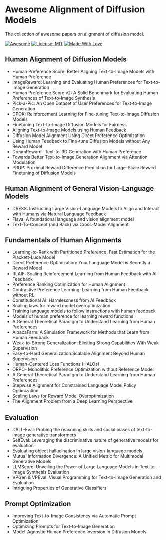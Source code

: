 # Awesome Alignment of Diffusion Models

The collection of awesome papers on alignment of diffusion model.

[![Awesome](https://cdn.rawgit.com/sindresorhus/awesome/d7305f38d29fed78fa85652e3a63e154dd8e8829/media/badge.svg)](https://github.com/zeke-xie/awesome-alignment-of-diffusion-models)
[![License: MIT](https://img.shields.io/badge/License-MIT-green.svg)](https://opensource.org/licenses/MIT)
[![Made With Love](https://img.shields.io/badge/Made%20With-Love-red.svg)](https://github.com/chetanraj/awesome-github-badges)

## Human Alignment of Diffusion Models

* Human Preference Score: Better Aligning Text-to-Image Models with Human Preference
* ImageReward: Learning and Evaluating Human Preferences for Text-to-Image Generation
* Human Preference Score v2: A Solid Benchmark for Evaluating Human Preferences of Text-to-Image Synthesis
* Pick-a-Pic: An Open Dataset of User Preferences for Text-to-Image Generation
* DPOK: Reinforcement Learning for Fine-tuning Text-to-Image Diffusion Models
* Finetuning Text-to-Image Diffusion Models for Fairness
* Aligning Text-to-Image Models using Human Feedback
* Diffusion Model Alignment Using Direct Preference Optimization
* Using Human Feedback to Fine-tune Diffusion Models without Any Reward Model
* DreamReward- Text-to-3D Generation with Human Preference
* Towards Better Text-to-Image Generation Alignment via Attention Modulation
* PRDP: Proximal Reward Difference Prediction for Large-Scale Reward Finetuning of Diffusion Models
  
## Human Alignment of General Vision-Language Models

* DRESS: Instructing Large Vision-Language Models to Align and Interact with Humans via Natural Language Feedback
* Flava: A foundational language and vision alignment model
* Text-To-Concept (and Back) via Cross-Model Alignment

## Fundamentals of Human Alignments

* Learning-to-Rank with Partitioned Preference: Fast Estimation for the Plackett-Luce Model
* Direct Preference Optimization: Your Language Model is Secretly a Reward Model
* RLAIF: Scaling Reinforcement Learning from Human Feedback with AI Feedback
* Preference Ranking Optimization for Human Alignment
* Contrastive Preference Learning: Learning from Human Feedback without RL
* Constitutional AI: Harmlessness from AI Feedback
* Scaling laws for reward model overoptimization
* Training language models to follow instructions with human feedback
* Models of human preference for learning reward functions
* A General Theoretical Paradigm to Understand Learning from Human Preferences
* AlpacaFarm: A Simulation Framework for Methods that Learn from Human Feedback
* Weak-to-Strong Generalization: Eliciting Strong Capabilities With Weak Supervision
* Easy-to-Hard Generalization:Scalable Alignment Beyond Human Supervision
* Human-Centered Loss Functions (HALOs)
* ORPO- Monolithic Preference Optimization without Reference Model
* A General Theoretical Paradigm to Understand Learning from Human Preferences
* Stepwise Alignment for Constrained Language Model Policy Optimization
* Scaling Laws for Reward Model Overoptimization
* The Alignment Problem from a Deep Learning Perspective

## Evaluation

* DALL-Eval: Probing the reasoning skills and social biases of text-to-image generative transformers
* SelfEval: Leveraging the discriminative nature of generative models for evaluation
* Evaluating object hallucination in large vision-language models
* Mutual Information Divergence: A Unified Metric for Multimodal Generative Models
* LLMScore: Unveiling the Power of Large Language Models in Text-to-Image Synthesis Evaluation
* VPGen & VPEval: Visual Programming for Text-to-Image Generation and Evaluation
* Intriguing Properties of Generative Classifiers

## Prompt Optimization
* Improving Text-to-Image Consistency via Automatic Prompt Optimization
* Optimizing Prompts for Text-to-Image Generation
* Model-Agnostic Human Preference Inversion in Diffusion Models
